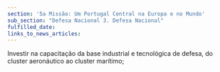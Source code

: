 ```yaml
---
section: '5a Missão: Um Portugal Central na Europa e no Mundo'
sub_section: "Defesa Nacional 3. Defesa Nacional"
fulfilled_date:
links_to_news_articles:
---
```


Investir na capacitação da base industrial e tecnológica de defesa, do cluster aeronáutico ao cluster marítimo;